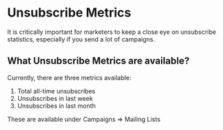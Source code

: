 # Unsubscribe Metrics

It is critically important for marketers to keep a close eye on unsubscribe statistics,
especially if you send a lot of campaigns.

## What Unsubscribe Metrics are available?

Currently, there are three metrics available:

1. Total all-time unsubscribes 
2. Unsubscribes in last week
3. Unsubscribes in last month

These are available under Campaigns => Mailing Lists